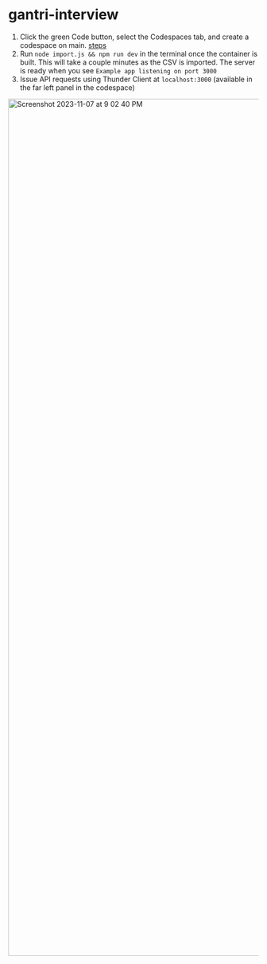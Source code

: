 # gantri-interview

1. Click the green Code button, select the Codespaces tab, and create a codespace on main. [steps](https://scribehow.com/shared/Download_code_from_kdidricksongantri-interview__fExqNDROQRWlxOvHWJhJAg)
2. Run `node import.js && npm run dev` in the terminal once the container is built. This will take a couple minutes as the CSV is imported. The server is ready when you see `Example app listening on port 3000`
3. Issue API requests using Thunder Client at `localhost:3000` (available in the far left panel in the codespace)

<img width="1720" alt="Screenshot 2023-11-07 at 9 02 40 PM" src="https://github.com/kdidrickson/gantri-interview/assets/8060813/384da6f8-5ab5-4e03-825d-22512dc2b909">
